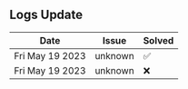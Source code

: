## Logs Update

| Date            | Issue   | Solved |
| --------------- | ------- | ------ |
| Fri May 19 2023 | unknown | ✅     |
| Fri May 19 2023 | unknown | ❌     |
